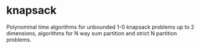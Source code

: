 # knapsack
Polynominal time algorithms for unbounded 1-0 knapsack problems up to 2 dimensions, algorithms for N way sum partition and strict N partition problems.

